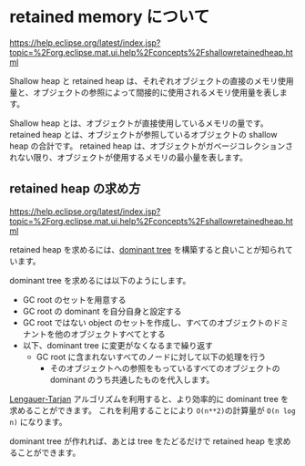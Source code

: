 # retained memory について

https://help.eclipse.org/latest/index.jsp?topic=%2Forg.eclipse.mat.ui.help%2Fconcepts%2Fshallowretainedheap.html

Shallow heap と retained heap は、それぞれオブジェクトの直接のメモリ使用量と、オブジェクトの参照によって間接的に使用されるメモリ使用量を表します。

Shallow heap とは、オブジェクトが直接使用しているメモリの量です。 retained heap とは、オブジェクトが参照しているオブジェクトの
shallow heap の合計です。 retained heap は、オブジェクトがガベージコレクションされない限り、オブジェクトが使用するメモリの最小量を表します。

## retained heap の求め方

https://help.eclipse.org/latest/index.jsp?topic=%2Forg.eclipse.mat.ui.help%2Fconcepts%2Fshallowretainedheap.html

retained heap を求めるには、[dominant tree](https://en.wikipedia.org/wiki/Dominator_(graph_theory)) を構築すると良いことが知られています。

dominant tree を求めるには以下のようにします。

* GC root のセットを用意する
* GC root の dominant を自分自身と設定する
* GC root ではない object のセットを作成し、すべてのオブジェクトのドミナントを他のオブジェクトすべてとする
* 以下、dominant tree に変更がなくなるまで繰り返す
    * GC root に含まれないすべてのノードに対して以下の処理を行う
        * そのオブジェクトへの参照をもっているすべてのオブジェクトの dominant のうち共通したものを代入します。

[Lengauer-Tarjan](https://www.cs.princeton.edu/courses/archive/fall03/cs528/handouts/a%20fast%20algorithm%20for%20finding.pdf) アルゴリズムを利用すると、より効率的に dominant tree を求めることができます。
これを利用することにより `O(n**2)`の計算量が `O(n log n)` になります。

dominant tree が作れれば、あとは tree をたどるだけで retained heap を求めることができます。
